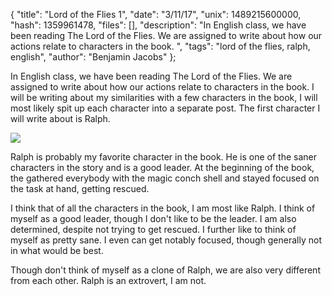 {
  "title": "Lord of the Flies 1",
  "date": "3/11/17",
  "unix": 1489215600000,
  "hash": 1359961478,
  "files": [],
  "description": "In English class, we have been reading The Lord of the Flies.  We are assigned to write about how our actions relate to characters in the book. ",
  "tags": "lord of the flies, ralph, english",
  "author": "Benjamin Jacobs"
};

In English class, we have been reading The Lord of the Flies.  We are assigned to write about how our actions relate to characters in the book.  I will be writing about my similarities with a few characters in the book, I will most likely spit up each character into a separate post.  The first character I will write about is Ralph.  

<img src="https://s3.amazonaws.com/s3.timetoast.com/public/uploads/photos/5160772/LOTF_8_large.jpg?1476750272"/>

Ralph is probably my favorite character in the book.  He is one of the saner characters in the story and is a good leader.  At the beginning of the book, the gathered everybody with the magic conch shell and stayed focused on the task at hand, getting rescued.  

I think that of all the characters in the book, I am most like Ralph.  I think of myself as a good leader, though I don't like to be the leader.  I am also determined, despite not trying to get rescued.  I further like to think of myself as pretty sane.  I even can get notably focused, though generally not in what would be best.

Though don't think of myself as a clone of Ralph, we are also very different from each other.  Ralph is an extrovert, I am not.  <Something else..>